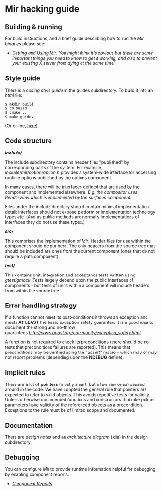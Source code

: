 # Mir hacking guide

## Building & running

For build instructions, and a brief guide describing how to run the *Mir binaries* please see:
- *[Getting and Using Mir](./doc/getting_and_using_mir.md)*.
_You might think it's obvious but there are some important things you need to know to get it working,
and also to prevent your existing *X server* from dying at the same time!_


## Style guide

There is a *coding style guide* in the guides subdirectory. To build it into an
*html* file:

    $ mkdir build
    $ cd build
    $ cmake ..
    $ make guides

(Or online, [here](https://canonical-mir.readthedocs-hosted.com/en/latest/_static/cppguide)).


## Code structure

_**include/**_

The include subdirectory contains header files "published" by corresponding parts
of the system. For example, *include/mir/option/option.h* provides a system-wide interface
for accessing runtime options published by the options component.

In many cases, there will be interfaces defined that are used by the component
and implemented elsewhere. *E.g. the compositor uses RenderView which is implemented
by the surfaces component.*

Files under the include directory should contain minimal implementation detail: interfaces
should not expose platform or implementation technology types *etc.* (And as public methods
are normally implementations of interfaces they do not use these types.)


_**src/**_

This comprises the implementation of *Mir*. Header files for use within the component
should be put here. The only headers from the source tree that should be included are
ones from the current component (ones that do not require a path component).


_**test/**_

This contains unit, integration and acceptance tests written using *gtest/gmock*. Tests
largely depend upon the public interfaces of components - but tests of units within
a component will include headers from within the source tree.


## Error handling strategy

If a function cannot meet its post-conditions it throws an exception and meets
__AT LEAST__ the basic exception safety guarantee. It is a good idea to document the
strong and no-throw guarantees._http://www.boost.org/community/exception_safety.html_

A function is not required to check its preconditions (there should be no
tests that preconditions failures are reported). This means that 
preconditions may be verified using the "*assert"* macro - which may or may
not report problems (depending upon the __NDEBUG__ define).


## Implicit rules

There are a lot of __pointers__ (mostly smart, but a few raw ones) passed
around in the code. We have adopted the general rule that pointers are
expected to refer to valid objects. This avoids repetitive tests for
validity. Unless otherwise documented functions and constructors that
take pointer parameters have validity of the referenced objects as a
precondition. Exceptions to the rule must be of limited scope and 
documented.


## Documentation

There are *design notes* and an *architecture diagram* (.dia) in the design
subdirectory.

## Debugging
You can configure *Mir* to provide runtime information helpful for debugging
by enabling component reports:

- *[Component Reports](./doc/component_reports.md)*



